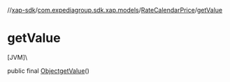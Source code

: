 //[xap-sdk](../../../index.md)/[com.expediagroup.sdk.xap.models](../index.md)/[RateCalendarPrice](index.md)/[getValue](get-value.md)

# getValue

[JVM]\

public final [Object](https://docs.oracle.com/javase/8/docs/api/java/lang/Object.html)[getValue](get-value.md)()
